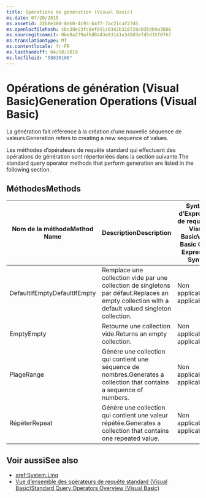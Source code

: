 ```yaml
---
title: Opérations de génération (Visual Basic)
ms.date: 07/20/2015
ms.assetid: 22b8e380-8eb0-4c93-b4ff-7ac21caf27d5
ms.openlocfilehash: cbc3de23fc8ef691c0342b318728c035db9a36b6
ms.sourcegitcommit: 0be8a279af6d8a43e03141e349d3efd5d35f8767
ms.translationtype: MT
ms.contentlocale: fr-FR
ms.lasthandoff: 04/18/2019
ms.locfileid: "58830108"
---
```

# <a name="generation-operations-visual-basic"></a><span data-ttu-id="0fc05-102">Opérations de génération (Visual Basic)</span><span class="sxs-lookup"><span data-stu-id="0fc05-102">Generation Operations (Visual Basic)</span></span>
<span data-ttu-id="0fc05-103">La génération fait référence à la création d’une nouvelle séquence de valeurs.</span><span class="sxs-lookup"><span data-stu-id="0fc05-103">Generation refers to creating a new sequence of values.</span></span>  
  
 <span data-ttu-id="0fc05-104">Les méthodes d’opérateurs de requête standard qui effectuent des opérations de génération sont répertoriées dans la section suivante.</span><span class="sxs-lookup"><span data-stu-id="0fc05-104">The standard query operator methods that perform generation are listed in the following section.</span></span>  
  
## <a name="methods"></a><span data-ttu-id="0fc05-105">Méthodes</span><span class="sxs-lookup"><span data-stu-id="0fc05-105">Methods</span></span>  
  
|<span data-ttu-id="0fc05-106">Nom de la méthode</span><span class="sxs-lookup"><span data-stu-id="0fc05-106">Method Name</span></span>|<span data-ttu-id="0fc05-107">Description</span><span class="sxs-lookup"><span data-stu-id="0fc05-107">Description</span></span>|<span data-ttu-id="0fc05-108">Syntaxe d’Expression de requête de Visual Basic</span><span class="sxs-lookup"><span data-stu-id="0fc05-108">Visual Basic Query Expression Syntax</span></span>|<span data-ttu-id="0fc05-109">Informations complémentaires</span><span class="sxs-lookup"><span data-stu-id="0fc05-109">More Information</span></span>|  
|-----------------|-----------------|------------------------------------------|----------------------|  
|<span data-ttu-id="0fc05-110">DefaultIfEmpty</span><span class="sxs-lookup"><span data-stu-id="0fc05-110">DefaultIfEmpty</span></span>|<span data-ttu-id="0fc05-111">Remplace une collection vide par une collection de singletons par défaut.</span><span class="sxs-lookup"><span data-stu-id="0fc05-111">Replaces an empty collection with a default valued singleton collection.</span></span>|<span data-ttu-id="0fc05-112">Non applicable.</span><span class="sxs-lookup"><span data-stu-id="0fc05-112">Not applicable.</span></span>|<xref:System.Linq.Enumerable.DefaultIfEmpty%2A?displayProperty=nameWithType><br /><br /> <xref:System.Linq.Queryable.DefaultIfEmpty%2A?displayProperty=nameWithType>|  
|<span data-ttu-id="0fc05-113">Empty</span><span class="sxs-lookup"><span data-stu-id="0fc05-113">Empty</span></span>|<span data-ttu-id="0fc05-114">Retourne une collection vide.</span><span class="sxs-lookup"><span data-stu-id="0fc05-114">Returns an empty collection.</span></span>|<span data-ttu-id="0fc05-115">Non applicable.</span><span class="sxs-lookup"><span data-stu-id="0fc05-115">Not applicable.</span></span>|<xref:System.Linq.Enumerable.Empty%2A?displayProperty=nameWithType>|  
|<span data-ttu-id="0fc05-116">Plage</span><span class="sxs-lookup"><span data-stu-id="0fc05-116">Range</span></span>|<span data-ttu-id="0fc05-117">Génère une collection qui contient une séquence de nombres.</span><span class="sxs-lookup"><span data-stu-id="0fc05-117">Generates a collection that contains a sequence of numbers.</span></span>|<span data-ttu-id="0fc05-118">Non applicable.</span><span class="sxs-lookup"><span data-stu-id="0fc05-118">Not applicable.</span></span>|<xref:System.Linq.Enumerable.Range%2A?displayProperty=nameWithType>|  
|<span data-ttu-id="0fc05-119">Répéter</span><span class="sxs-lookup"><span data-stu-id="0fc05-119">Repeat</span></span>|<span data-ttu-id="0fc05-120">Génère une collection qui contient une valeur répétée.</span><span class="sxs-lookup"><span data-stu-id="0fc05-120">Generates a collection that contains one repeated value.</span></span>|<span data-ttu-id="0fc05-121">Non applicable.</span><span class="sxs-lookup"><span data-stu-id="0fc05-121">Not applicable.</span></span>|<xref:System.Linq.Enumerable.Repeat%2A?displayProperty=nameWithType>|  
  
## <a name="see-also"></a><span data-ttu-id="0fc05-122">Voir aussi</span><span class="sxs-lookup"><span data-stu-id="0fc05-122">See also</span></span>

- <xref:System.Linq>
- [<span data-ttu-id="0fc05-123">Vue d’ensemble des opérateurs de requête standard (Visual Basic)</span><span class="sxs-lookup"><span data-stu-id="0fc05-123">Standard Query Operators Overview (Visual Basic)</span></span>](../../../../visual-basic/programming-guide/concepts/linq/standard-query-operators-overview.md)
